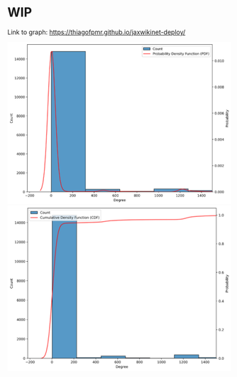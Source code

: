 # WIP

Link to graph: https://thiagofpmr.github.io/jaxwikinet-deploy/

![PDF](images/probability_density_function.png)
![CDF](images\cumulative_density_function.png)